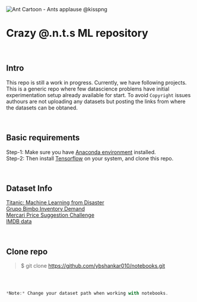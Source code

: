 <img src="https://icon2.kisspng.com/20180206/xlq/kisspng-ant-cartoon-ants-applause-5a799e32ae2e72.8330569215179197947135.jpg" alt="Ant Cartoon - Ants applause @kisspng">

# Crazy @.n.t.s ML repository

<br/>

## Intro

This repo is still a work in progress. Currently, we have following projects. This is a generic repo where few datascience problems have initial experimentation setup already available for start. To avoid ``Copyright`` issues authours are not uploading any datasets but posting the links from where the datasets can be obtaned. 

<br/>

## Basic requirements
Step-1: Make sure you have [Anaconda environment](https://www.anaconda.com/download/) installed. <br/>
Step-2: Then install [Tensorflow](https://www.tensorflow.org/install/) on your system, and clone this repo.

<br/>

## Dataset Info
[Titanic: Machine Learning from Disaster](https://www.kaggle.com/c/titanic/data) <br/>
[Grupo Bimbo Inventory Demand](https://www.kaggle.com/c/grupo-bimbo-inventory-demand) <br/>
[Mercari Price Suggestion Challenge](https://www.kaggle.com/c/mercari-price-suggestion-challenge) <br/>
[IMDB data](https://www.kaggle.com/yulialukashina/imdb-title-basics2) <br/>

<br/>

## Clone repo

> $ git clone https://github.com/ybshankar010/notebooks.git


<br/>

```javascript

*Note:* Change your dataset path when working with notebooks.

```

